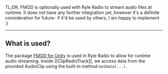 TL;DR, FMOD is optionally used with Ryle Radio to stream audio files at runtime. It does not have any further integration yet, however it's a definite consideration for future- if it'd be used by others, I am happy to implement :)

---

## What is used?
The package [FMOD for Unity](https://assetstore.unity.com/packages/tools/audio/fmod-for-unity-2-02-161631) is used in Ryle Radio to allow for runtime audio streaming. Inside [[ClipRadioTrack]], we access data from the provided AudioClip using the built-in method `GetData(...)`.